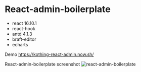 # React-admin-boilerplate


* react 16.10.1
* react-hook
* antd 4.1.3
* braft-editor
* echarts

Demo https://kothing-react-admin.now.sh/

React-admin-boilerplate
 screenshot
![react-admin-boilerplate
](https://github.com/kothing/react-admin-boilerplate/blob/master/screenshot.jpg "React-admin-boilerplate")
